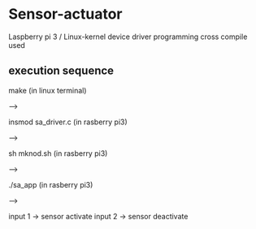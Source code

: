 # Sensor-actuator
Laspberry pi 3 / Linux-kernel device driver programming
cross compile used


execution sequence
----
make (in linux terminal)

-->

insmod sa_driver.c (in rasberry pi3)

-->

sh mknod.sh (in rasberry pi3)

-->

./sa_app (in rasberry pi3)

-->

input 1 -> sensor activate
input 2 -> sensor deactivate
